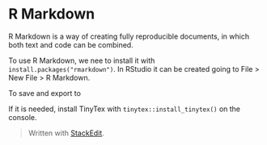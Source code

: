 # R Markdown

R Markdown is a way of creating fully reproducible documents, in which both text and code can be combined. 

To use R Markdown, we nee to install it with `install.packages("rmarkdown")`. In RStudio it can be created going to File > New File > R Markdown.

To save and export to 

If it is needed, install TinyTex with `tinytex::install_tinytex()` on the console.



> Written with [StackEdit](https://stackedit.io/).
<!--stackedit_data:
eyJoaXN0b3J5IjpbLTE5OTYyNTU3NjcsLTExNzg0MDQ0MzFdfQ
==
-->
